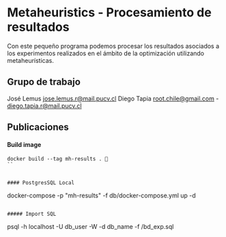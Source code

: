 # Metaheuristics - Procesamiento de resultados

Con este pequeño programa podemos procesar los resultados asociados a los experimentos realizados en el ámbito de la optimización utilizando metaheurísticas.

## Grupo de trabajo

José Lemus  jose.lemus.r@mail.pucv.cl
Diego Tapia root.chile@gmail.com - diego.tapia.r@mail.pucv.cl

## Publicaciones


#### Build image
```
docker build --tag mh-results . 
``


#### PostgresSQL Local

```
docker-compose -p "mh-results" -f db/docker-compose.yml up -d
```

##### Import SQL
```
psql -h localhost -U db_user -W -d db_name -f /bd_exp.sql
```
